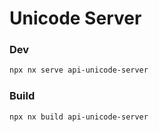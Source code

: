 # Unicode Server

### Dev

```bash
npx nx serve api-unicode-server
```

### Build

```bash
npx nx build api-unicode-server
```
